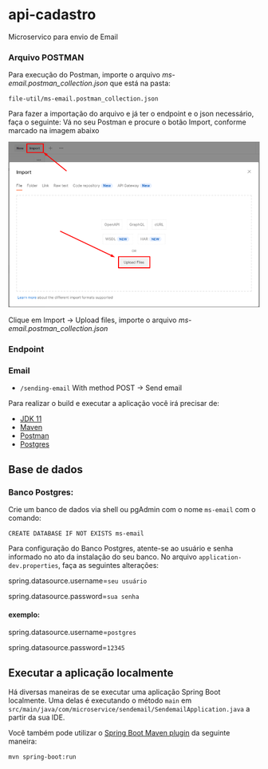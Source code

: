 # api-cadastro
Microservico para envio de Email

### Arquivo POSTMAN
Para execução do Postman, importe o arquivo *ms-email.postman_collection.json* que está na pasta:
```shell
file-util/ms-email.postman_collection.json
```
Para fazer a importação do arquivo e já ter o endpoint e o json necessário, faça o seguinte:
Vá no seu Postman e procure o botão Import, conforme marcado na imagem abaixo

![img_1.png](img_1.png)

Clique em Import -> Upload files, importe o arquivo *ms-email.postman_collection.json*

### Endpoint
### Email
* `/sending-email` With method POST -> Send email

Para realizar o build e executar a aplicação você irá precisar de:

- [JDK 11](https://www.oracle.com/java/technologies/javase/jdk11-archive-downloads.html)
- [Maven](https://maven.apache.org)
- [Postman](https://www.postman.com/downloads/)
- [Postgres](https://www.postgresql.org/download/)

## Base de dados

### Banco Postgres:

Crie um banco de dados via shell ou pgAdmin com o nome `ms-email` com o comando:
```shell
CREATE DATABASE IF NOT EXISTS ms-email
```
Para configuração do Banco Postgres, atente-se ao usuário e senha informado no ato da instalação do seu banco.
No arquivo `application-dev.properties`, faça as seguintes alterações:

spring.datasource.username=`seu usuário`

spring.datasource.password=`sua senha`

#### exemplo:
spring.datasource.username=`postgres`

spring.datasource.password=`12345`

## Executar a aplicação localmente
Há diversas maneiras de se executar uma aplicação Spring Boot localmente. Uma delas é executando o método `main` em 
`src/main/java/com/microservice/sendemail/SendemailApplication.java` a partir da sua IDE.

Você também pode utilizar o [Spring Boot Maven plugin](https://docs.spring.io/spring-boot/docs/current/reference/html/build-tool-plugins-maven-plugin.html) da seguinte maneira:
```shell
mvn spring-boot:run
```